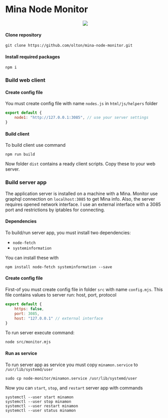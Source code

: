 # Mina Node Monitor

<p align="center">
    <img src="https://metroui.org.ua/res/node-monitor.jpg">
</p>

#### Clone repository
```shell
git clone https://github.com/olton/mina-node-monitor.git
```

#### Install required packages
```shell
npm i
```

### Build web client
#### Create config file
You must create config file with name `nodes.js` in `html/js/helpers` folder
```javascript
export default {
    node1: "http://127.0.0.1:3085", // use your server settings 
}
```
#### Build client
To build client use command
```shell
npm run build
```
Now folder `dist` contains a ready client scripts. Copy these to your web server.

### Build server app
The application server is installed on a machine with a Mina.
Monitor use graphql connection on `localhost:3085` to get Mina info.
Also, the server requires opened network interface.
I use an external interface with a 3085 port and restrictions by iptables for connecting.

#### Dependencies
To build/run server app, you must install two dependencies:
+ `node-fetch`
+ `systeminformation`

You can install these with
```shell
npm install node-fetch systeminformation --save
```

#### Create config file
First-of you must create config file in folder `src` with name `config.mjs`. This file contains values to server run: host, port, protocol
```javascript
export default {
    https: false,
    port: 3085,
    host: "127.0.0.1" // external interface
}
```
To run server execute command:
```shell
node src/monitor.mjs
```

#### Run as service
To run server app as service you must copy `minamon.service` to `/usr/lib/systemd/user`
```shell
sudo cp node-monitor/minamon.service /usr/lib/systemd/user
```
Now you can `start`, `stop`, and `restart` server app with commands
```shell
systemctl --user start minamon
systemctl --user stop minamon
systemctl --user restart minamon
systemctl --user status minamon
```
